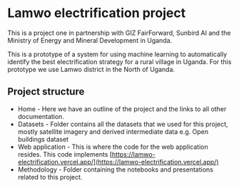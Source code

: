 # Lamwo electrification project
This is a project one in partnership with GIZ FairForward, Sunbird AI and the Ministry of Energy and Mineral Development in Uganda.

This is a prototype of a system for using machine learning to automatically identify the best electrification strategy for a rural village in Uganda. For this prototype we use Lamwo district in the North of Uganda.

## Project structure

- Home - Here we have an outline of the project and the links to all other documentation.
- Datasets - Folder contains all the datasets that we used for this project, mostly satellite imagery and derived intermediate data e.g. Open buildings dataset
- Web application - This is where the code for the web application resides. This code implements [https://lamwo-electrification.vercel.app/](https://lamwo-electrification.vercel.app/)
- Methodology - Folder containing the notebooks and presentations related to this project.
